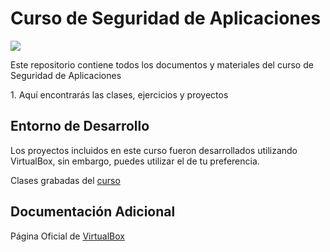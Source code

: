 <h1>Curso de Seguridad de Aplicaciones</h1>
<img src="https://academia-ciberseguridad.com/web/image/1673-349d2d81/security-7.png"/>

<p>Este repositorio contiene todos los documentos y materiales del curso de Seguridad de Aplicaciones</p>

<p>1. Aquí encontrarás las clases, ejercicios y proyectos</p>

<h2>Entorno de Desarrollo</h2>

<p>Los proyectos incluidos en este curso fueron desarrollados utilizando VirtualBox, sin embargo, puedes utilizar el de tu preferencia.</p>

<p>Clases grabadas del <a href="https://www.youtube.com/playlist?list=PL2F5oCxWRgPEt3lYd20dC-lSdDdK1pFPG">curso</a></p>
<h2>Documentación Adicional</h2>

<p>Página Oficial de <a href="[https://docs.oracle.com/en/java/](https://www.virtualbox.org/wiki/Downloads)">VirtualBox</a></p>
